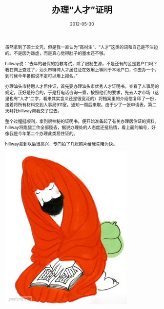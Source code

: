 ﻿---
title: "办理“人才”证明"
date: 2012-05-30
categories: 
  - "essay"
tags: 
  - "人才"
  - "汕头"
---

虽然拿到了硕士文凭，但是我一直认为“高材生”、“人才”这类的词和自己是不沾边的。不是因为谦虚，而是真心觉得肚子的墨水还不够。

hillway说：“去年的暑假的招教考试，除了限制生源，不是还有的区是要户口吗？我在网上查过了，汕头市特聘人才居住证在效用上等同于本地户口，你去办一个，到时候今年暑假说不定可以用上报名。”

办理汕头市特聘人才居住证，首先要办理汕头市优秀人才证明书。查看了人事局的规定，正好是符合的，于是打电话咨询一番，按照他们的要求，先去人才市场（这里也有“人才”二字，看来其实含义还是很宽泛的）将档案里的介绍信复印了一份，接着将所有材料交到人事局911室，通知一周后来取。由于少了一张申请表，第二天拜托hillway帮我交了过去。

整个过程挺顺利，拿到很神秘的证明书，便开始准备起了有关办理居住证的资料。hillway将跑腿工作全部揽去，据说办理处的人态度还挺热情，看上面的编号，好像我是今年第二个办理此类居住证的。

hillway拿到以后很高兴，专门拍了几张照片给我先睹为快。

![7e804a3egw1djgcoefvetj](/images/5981336048_0df03af373.jpg)
